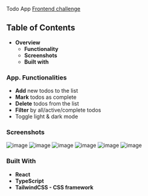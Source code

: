 Todo App [Frontend challenge](https://www.frontendmentor.io/challenges/todo-app-Su1_KokOW)
## Table of Contents
* <strong>Overview</strong>
    * <strong>Functionality</strong>
    * <strong>Screenshots</strong>
    * <strong>Built with</strong>
### App. Functionalities
* <strong>Add</strong> new todos to the list
* <strong>Mark</strong> todos as complete
* <strong>Delete</strong> todos from the list
* <strong>Filter</strong> by all/active/complete todos
* Toggle light & dark mode
### Screenshots
![image](https://user-images.githubusercontent.com/89903354/193468791-b9d79dae-9569-4ae9-b958-4a92d0db36b3.png)
![image](https://user-images.githubusercontent.com/89903354/193468812-f5ac7726-2632-443c-a777-af1305aecf87.png)
![image](https://user-images.githubusercontent.com/89903354/193468833-b85ab92c-be75-418a-8d64-097964c15467.png)
![image](https://user-images.githubusercontent.com/89903354/193468854-a25a0a26-1375-4cc6-9b56-be3c77d9e203.png)
![image](https://user-images.githubusercontent.com/89903354/193468872-ea438635-a613-49d7-abaa-4466be0e919d.png)
![image](https://user-images.githubusercontent.com/89903354/193468904-c027eae2-c18b-4b6e-b475-203760a228f6.png)
### Built With
* <strong>React</strong>
* <strong>TypeScript</strong>
* <strong>TailwindCSS - CSS framework</strong>


